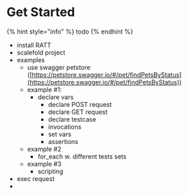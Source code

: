 # Get Started

{% hint style="info" %}
todo
{% endhint %}

* install RATT
* scalefold project
* examples
  * use swagger petstore ([https://petstore.swagger.io/#/pet/findPetsByStatus](https://petstore.swagger.io/#/pet/findPetsByStatus))
  * example #1:
    * declare vars
      * declare POST request
      * declare GET request
      * declare testcase
      * invocations
      * set vars
      * assertions
  * example #2
    * for\_each w. different tests sets
  * example #3
    * scripting
* exec request&#x20;
*
